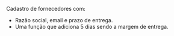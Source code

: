 Cadastro de fornecedores com:

- Razão social, email e prazo de entrega.
- Uma função que adiciona 5 dias sendo a margem de entrega.